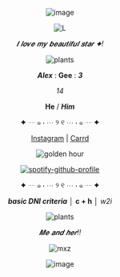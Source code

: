<div align='center'> 

![image](https://github.com/user-attachments/assets/deec29fb-57d1-42bb-a9fb-574cfa600d84)

![L](https://github.com/user-attachments/assets/b369bbf9-0d9e-4eb7-a27f-f80c23fb1ef3)

*𝑰 𝒍𝒐𝒗𝒆 𝒎𝒚 𝒃𝒆𝒂𝒖𝒕𝒊𝒇𝒖𝒍 𝒔𝒕𝒂𝒓 ✦!*

![plants](https://github.com/user-attachments/assets/3aac5b02-f9f7-466a-b5dd-f7b05fcf9d40)

**_Alex_** : **Gee** : **_3_**

*_14_*

**He** / **_Him_**

✦ ┈ ๑ ⋅ ⋯ ୨ ୧ ⋯ ⋅ ๑ ┈ ✦

[Instagram](https://www.instagram.com/cxnd1x?utm_source=ig_web_button_share_sheet&igsh=ZDNlZDc0MzIxNw==) | [Carrd](https://cxndix.carrd.co)

![golden hour](https://github.com/user-attachments/assets/ff038218-b414-42bd-8cc4-7c56d9d2890a)

[![spotify-github-profile](https://spotify-github-profile.kittinanx.com/api/view?uid=31ek76o2lt4xpbl5zyjmmxtd7zxy&cover_image=true&theme=novatorem&show_offline=false&background_color=121212&interchange=false&bar_color=487a64&bar_color_cover=false)](https://github.com/kittinan/spotify-github-profile)

✦ ┈ ๑ ⋅ ⋯ ୨ ୧ ⋯ ⋅ ๑ ┈ ✦

**_basic DNI criteria_** │ **c + h** │ _w2i_

![plants](https://github.com/user-attachments/assets/ef8f6e82-8ec9-416d-8155-235800c20db7)

*𝑴𝒆 𝒂𝒏𝒅 𝒉𝒆𝒓!!*

![mxz](https://github.com/user-attachments/assets/a0116cab-15e8-4850-ad71-cd56bd515468)

![image](https://github.com/user-attachments/assets/e73b3fe3-d943-4bb8-acd2-39d1454bfe0e)
